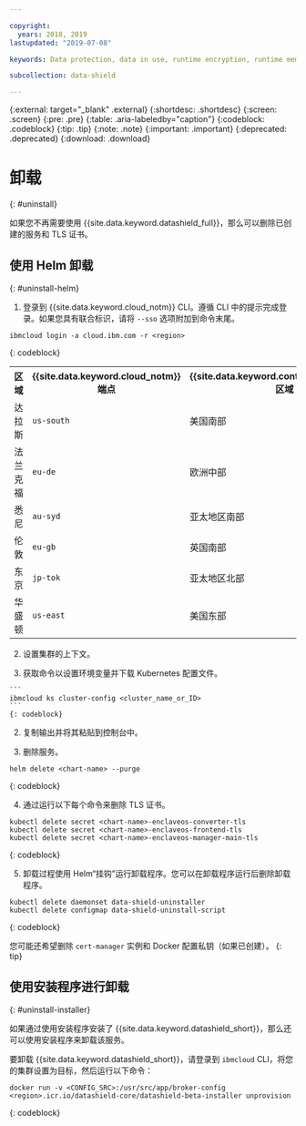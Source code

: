 ```yaml
---

copyright:
  years: 2018, 2019
lastupdated: "2019-07-08"

keywords: Data protection, data in use, runtime encryption, runtime memory encryption, encrypted memory, Intel SGX, software guard extensions, Fortanix runtime encryption

subcollection: data-shield

---
```


{:external: target="_blank" .external}
{:shortdesc: .shortdesc}
{:screen: .screen}
{:pre: .pre}
{:table: .aria-labeledby="caption"}
{:codeblock: .codeblock}
{:tip: .tip}
{:note: .note}
{:important: .important}
{:deprecated: .deprecated}
{:download: .download}

# 卸载 
{: #uninstall}

如果您不再需要使用 {{site.data.keyword.datashield_full}}，那么可以删除已创建的服务和 TLS 证书。


## 使用 Helm 卸载
{: #uninstall-helm}

1. 登录到 {{site.data.keyword.cloud_notm}} CLI。遵循 CLI 中的提示完成登录。如果您具有联合标识，请将 `--sso` 选项附加到命令末尾。

  ```
  ibmcloud login -a cloud.ibm.com -r <region>
  ```
  {: codeblock}

  <table>
    <tr>
      <th>区域</th>
      <th>{{site.data.keyword.cloud_notm}} 端点</th>
      <th>{{site.data.keyword.containershort_notm}} 区域</th>
    </tr>
    <tr>
      <td>达拉斯</td>
      <td><code>us-south</code></td>
      <td>美国南部</td>
    </tr>
    <tr>
      <td>法兰克福</td>
      <td><code>eu-de</code></td>
      <td>欧洲中部</td>
    </tr>
    <tr>
      <td>悉尼</td>
      <td><code>au-syd</code></td>
      <td>亚太地区南部</td>
    </tr>
    <tr>
      <td>伦敦</td>
      <td><code>eu-gb</code></td>
      <td>英国南部</td>
    </tr>
    <tr>
      <td>东京</td>
      <td><code>jp-tok</code></td>
      <td>亚太地区北部</td>
    </tr>
    <tr>
      <td>华盛顿</td>
      <td><code>us-east</code></td>
      <td>美国东部</td>
    </tr>
  </table>

2. 设置集群的上下文。

  1. 获取命令以设置环境变量并下载 Kubernetes 配置文件。

    ```
    ibmcloud ks cluster-config <cluster_name_or_ID>
    ```
    {: codeblock}

  2. 复制输出并将其粘贴到控制台中。

3. 删除服务。

  ```
  helm delete <chart-name> --purge
  ```
  {: codeblock}

4. 通过运行以下每个命令来删除 TLS 证书。

  ```
  kubectl delete secret <chart-name>-enclaveos-converter-tls
  kubectl delete secret <chart-name>-enclaveos-frontend-tls
  kubectl delete secret <chart-name>-enclaveos-manager-main-tls
  ```
  {: codeblock}

5. 卸载过程使用 Helm“挂钩”运行卸载程序。您可以在卸载程序运行后删除卸载程序。

  ```
  kubectl delete daemonset data-shield-uninstaller
  kubectl delete configmap data-shield-uninstall-script
  ```
  {: codeblock}

您可能还希望删除 `cert-manager` 实例和 Docker 配置私钥（如果已创建）。
{: tip}


## 使用安装程序进行卸载
{: #uninstall-installer}

如果通过使用安装程序安装了 {{site.data.keyword.datashield_short}}，那么还可以使用安装程序来卸载该服务。

要卸载 {{site.data.keyword.datashield_short}}，请登录到 `ibmcloud` CLI，将您的集群设置为目标，然后运行以下命令：

  ```
  docker run -v <CONFIG_SRC>:/usr/src/app/broker-config <region>.icr.io/datashield-core/datashield-beta-installer unprovision
  ```
  {: codeblock}

